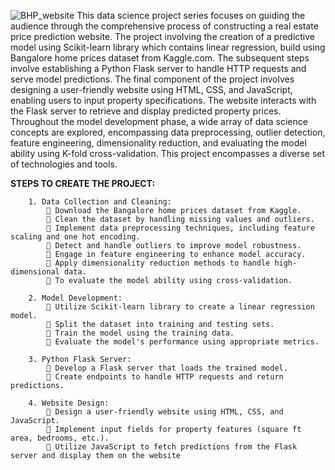 ![BHP_website](https://github.com/MVKrish17/BanglorePricePredictionMLproject1/assets/155152270/647c2748-056c-4a76-832c-984c1d01cd3a)
This data science project series focuses on guiding the audience through the comprehensive process of constructing a real estate price prediction website. The project involving the creation of a predictive model using Scikit-learn library which contains linear regression, build using Bangalore home prices dataset from Kaggle.com. The subsequent steps involve establishing a Python Flask server to handle HTTP requests and serve model predictions. The final component of the project involves designing a user-friendly website using HTML, CSS, and JavaScript, enabling users to input property specifications. The website interacts with the Flask server to retrieve and display predicted property prices. Throughout the model development phase, a wide array of data science concepts are explored, encompassing data preprocessing, outlier detection, feature engineering, dimensionality reduction, and evaluating the model ability using K-fold cross-validation. This project encompasses a diverse set of technologies and tools.


**STEPS TO CREATE THE PROJECT:**

        1. Data Collection and Cleaning:
             Download the Bangalore home prices dataset from Kaggle.
             Clean the dataset by handling missing values and outliers.
             Implement data preprocessing techniques, including feature scaling and one hot encoding.
             Detect and handle outliers to improve model robustness.
             Engage in feature engineering to enhance model accuracy.
             Apply dimensionality reduction methods to handle high-dimensional data.
             To evaluate the model ability using cross-validation.
            
        2. Model Development:
             Utilize Scikit-learn library to create a linear regression model.
             Split the dataset into training and testing sets.
             Train the model using the training data.
             Evaluate the model's performance using appropriate metrics.
            
        3. Python Flask Server:
             Develop a Flask server that loads the trained model.
             Create endpoints to handle HTTP requests and return predictions.
            
        4. Website Design:
             Design a user-friendly website using HTML, CSS, and JavaScript.
             Implement input fields for property features (square ft area, bedrooms, etc.).
             Utilize JavaScript to fetch predictions from the Flask server and display them on the website

